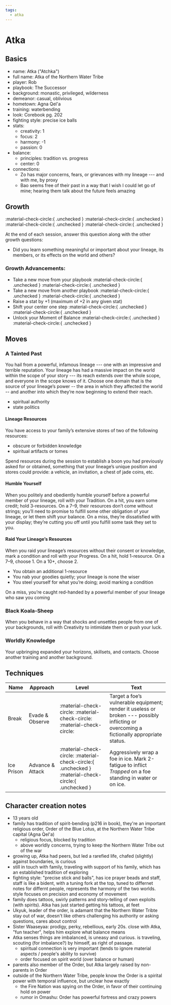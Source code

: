 ```yaml
---
tags:
  - atka
---
```

# Atka

## Basics

- name: Atka ("Atchka")
- full name: Atka of the Northern Water Tribe
- player: Rob
- playbook: The Successor
- background: monastic, privileged, wilderness
- demeanor: casual, oblivious
- hometown: Agna Qel'a
- training: waterbending
- look: Corebook pg. 202
- fighting style: precise ice balls
- stats:
    - creativity: 1
    - focus: 2
    - harmony: -1
    - passion: 0
- balance:
    - principles: tradition vs. progress
    - center: 0
- connections:
    - Zo has major concerns, fears, or grievances with my lineage --- and with me, by proxy
    - Bao seems free of their past in a way that I wish I could let go of mine; hearing them talk about the future feels amazing

## Growth 

<!--- to change these to "filled in", marking that you've hit the growth, remove the `{ .unchecked }` bit at the end -->

:material-check-circle:{ .unchecked } :material-check-circle:{ .unchecked } :material-check-circle:{ .unchecked } :material-check-circle:{ .unchecked }

At the end of each session, answer this question along with the other growth questions:

- Did you learn something meaningful or important about your lineage, its members, or its effects on the world and others?

### Growth Advancements:

<!--- to change these to "filled in", remove the `{ .unchecked }` bit at the end -->
- Take a new move from your playbook :material-check-circle:{ .unchecked } :material-check-circle:{ .unchecked }
- Take a new move from another playbook :material-check-circle:{ .unchecked } :material-check-circle:{ .unchecked }
- Raise a stat by +1 (maximum of +2 in any given stat)
- Shift your center one step :material-check-circle:{ .unchecked } :material-check-circle:{ .unchecked }
- Unlock your Moment of Balance :material-check-circle:{ .unchecked } :material-check-circle:{ .unchecked }

## Moves

### A Tainted Past

You hail from a powerful, infamous lineage --- one with an impressive and terrible reputation. Your lineage has had a massive impact on the world within the scope of your story --- its reach extends over the whole scope, and everyone in the scope knows of it. Choose one domain that is the source of your lineage’s power -- the area in which they affected the world -- and another into which they’re now beginning to extend their reach.

- spiritual authority
- state politics

#### Lineage Resources
You have access to your family’s extensive stores of two of the following resources:

- obscure or forbidden knowledge
- spiritual artifacts or tomes

Spend resources during the session to establish a boon you had previously asked for or obtained, something that your lineage’s unique position and stores could provide: a vehicle, an invitation, a chest of jade coins, etc.

#### Humble Yourself

When you politely and obediently humble yourself before a powerful member of your lineage, roll with your Tradition. On a hit, you earn some credit; hold 3-resources. On a 7–9, their resources don’t come without strings; you’ll need to promise to fulfill some other obligation of your lineage, or let them shift your balance. On a miss, they’re dissatisfied with your display; they’re cutting you off until you fulfill some task they set to you.

#### Raid Your Lineage’s Resources
When you raid your lineage’s resources without their consent or knowledge, mark a condition and roll with your Progress. On a hit, hold 1-resource. On a 7–9, choose 1. On a 10+, choose 2.

- You obtain an additional 1-resource
- You nab your goodies quietly; your lineage is none the wiser
- You steel yourself for what you’re doing; avoid marking a condition

On a miss, you’re caught red-handed by a powerful member of your lineage who saw you coming

### Black Koala-Sheep

When you behave in a way that shocks and unsettles people from one of your backgrounds, roll with Creativity to intimidate them or push your luck.

### Worldly Knowledge

Your upbringing expanded your horizons, skillsets, and contacts. Choose another training and another background.

## Techniques

<!--- to change these to "filled in", remove the `{ .unchecked }` bit at the end -->
| Name       | Approach         | Level        | Text                                                                                                                                     |
|------------|------------------|--------------|------------------------------------------------------------------------------------------------------------------------------------------|
| Break      | Evade & Observe  | :material-check-circle: :material-check-circle: :material-check-circle: | Target a foe’s vulnerable equipment; render it useless or broken --- possibly inflicting or overcoming a fictionally appropriate status. |
| Ice Prison | Advance & Attack | :material-check-circle: :material-check-circle:{ .unchecked } :material-check-circle:{ .unchecked } | Aggressively wrap a foe in ice. Mark 2-fatigue to inflict *Trapped* on a foe standing in water or on ice. |

## Character creation notes

- 13 years old
- family has tradition of spirit-bending (p216 in book), they're an important religious order, Order of the Blue Lotus, at the Northern Water Tribe capital (Agna Qel'a)
    - religious focus, blocked by tradition
    - above worldly concerns, trying to keep the Northern Water Tribe out of the war
- growing up, Atka had peers, but led a rarefied life, chafed (slightly) against boundaries, is curious
- still in touch with family, traveling with support of his family, which has an established tradition of exploring
- fighting style: "precise stick and balls", has ice prayer beads and staff, staff is like a bident, with a tuning fork at the top, tuned to differnet notes for differnt people, represents the harmony of the two worlds. style focuses on precision and economy of movement
- family does tattoos, swirly patterns and story-telling of own exploits (with spirits). Atka has just started getting his tattoos, at feet
- Ukyuk, leader of the order, is adamant that the Northern Water Tribte stay out of war, doesn't like others challenging his authority or asking questions, cares about control
- Sister Waaseyaa: prodigy, perky, rebellious, early 20s. close with Atka, "fun teacher", helps him explore what balance means
- Atka senses things are imbalanced, is uneasy and curious. is traveling, scouting (for imbalance?) by himself, as right of passage.
    - spiritual connection is very important (tends to ignore material aspects / people's ability to survive)
    - order focused on spirit world (over balance or human)
- parents also member of the Order, but Atka largely raised by non-parents in Order
- outside of the Northern Water Tribe, people know the Order is a spirital power with temporal influence, but unclear how exactly
    - the Fire Nation was spying on the Order, in favor of their continuing hold on power
    - rumor in Omashu: Order has powerful fortress and crazy powers
